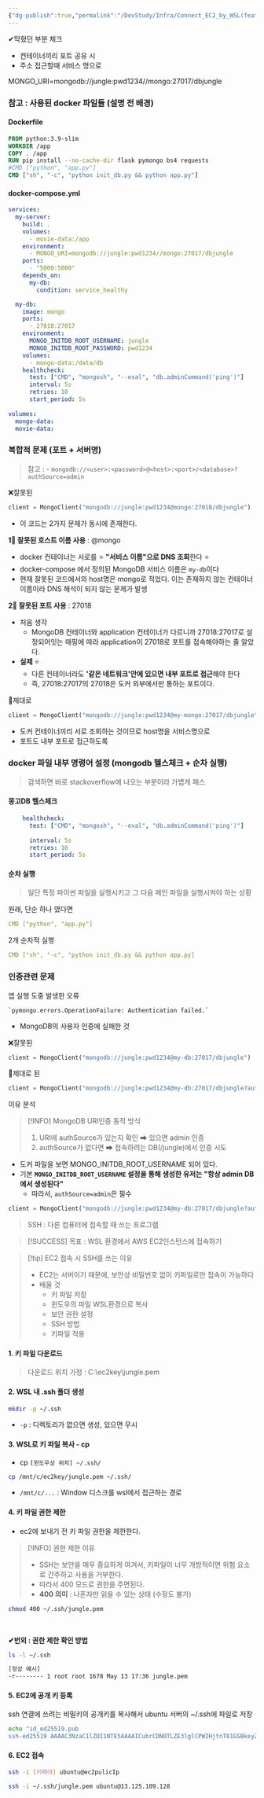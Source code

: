 ```yaml
---
{"dg-publish":true,"permalink":"/DevStudy/Infra/Connect_EC2_by_WSL(feat.SSH)/","noteIcon":"","created":"2025-05-13T17:38:07.218+09:00","updated":"2025-07-10T14:07:07.120+09:00"}
---
```




✔막혔던 부분 체크 
- 컨테이너끼리 포트 공유 시 
- 주소 접근할때 서비스 명으로 

MONGO_URI=mongodb://jungle:pwd1234//mongo:27017/dbjungle

### 참고 : 사용된 docker 파일들 (설명 전 배경)

#### Dockerfile
```Dockerfile
FROM python:3.9-slim
WORKDIR /app
COPY . /app
RUN pip install --no-cache-dir flask pymongo bs4 requests
#CMD ["python", "app.py"]
CMD ["sh", "-c", "python init_db.py && python app.py"]
```

#### docker-compose.yml
```yaml
services:
  my-server:
    build: .
    volumes:
      - movie-data:/app
    environment:
      - MONGO_URI=mongodb://jungle:pwd1234//mongo:27017/dbjungle
    ports:
      - "5000:5000"
    depends_on:
      my-db:
        condition: service_healthy

  my-db:
    image: mongo
    ports:
      - 27018:27017
    environment:
      MONGO_INITDB_ROOT_USERNAME: jungle
      MONGO_INITDB_ROOT_PASSWORD: pwd1234
    volumes:
      - mongo-data:/data/db
    healthcheck:
      test: ["CMD", "mongosh", "--eval", "db.adminCommand('ping')"]
      interval: 5s
      retries: 10
      start_period: 5s
      
volumes:
  mongo-data:
  movie-data:
```




### 복합적 문제 (포트 + 서버명)

> 참고 : - `mongodb://<user>:<password>@<host>:<port>/<database>?authSource=admin`

❌잘못된
```python
client = MongoClient("mongodb://jungle:pwd1234@mongo:27018/dbjungle")
```
- 이 코드는 2가지 문제가 동시에 존재한다.

**1‍⃣ 잘못된 호스트 이름 사용** : @mongo
- docker 컨테이너는 서로를 ⭐ **"서비스 이름"으로 DNS 조회**한다  ⭐
- docker-compose 에서 정의된 MongoDB 서비스 이름은 `my-db`이다
- 현재 잘못된 코드에서의 host명은 mongo로 적었다. 이는 존재하지 않는 컨테이너 이름이라 DNS 해석이 되지 않는 문제가 발생 

**2‍⃣ 잘못된 포트 사용** : 27018
- 처음 생각 
	- MongoDB 컨테이너와 application 컨테이너가 다르니까 27018:27017로 설정되어잇는 매핑에 따라 application이 27018로 포트를 접속해야하는 줄 알았다.
- **실제** ⭐
	- 다른 컨테이너라도 **'같은 네트워크'안에 있으면 내부 포트로 접근**해야 한다 
	- 즉, 27018:27017의 27018은 도커 외부에서만 통하는 포트이다.


💚제대로 
```python
client = MongoClient("mongodb://jungle:pwd1234@my-mongo:27017/dbjungle")
```
- 도커 컨테이너끼리 서로 조회하는 것이므로 host명을 서비스명으로 
- 포트도 내부 포트로 접근하도록 


### docker 파일 내부 명령어 설정 (mongodb 헬스체크 + 순차 실행)
> 검색하면 바로 stackoverflow에 나오는 부분이라 가볍게 패스

#### 몽고DB 헬스체크 
```yaml
    healthcheck:
      test: ["CMD", "mongosh", "--eval", "db.adminCommand('ping')"]
      
      interval: 5s
      retries: 10
      start_period: 5s
```

#### 순차 실행
 > 일단 특정 파이썬 파일을 실행시키고 그 다음 메인 파일을 실행시켜야 하는 상황 

 원래, 단순 하나 였다면 
```yaml
CMD ["python", "app.py"]
```

2개 순차적 실행
```yaml
CMD ["sh", "-c", "python init_db.py && python app.py]
```


### 인증관련 문제 

앱 실행 도중 발생한 오류
```
`pymongo.errors.OperationFailure: Authentication failed.`
```
- MongoDB의 사용자 인증에 실패한 것 

❌잘못된
```python
client = MongoClient("mongodb://jungle:pwd1234@my-db:27017/dbjungle")
```

💚제대로 된
```python
client = MongoClient("mongodb://jungle:pwd1234@my-db:27017/dbjungle?authSource=admin")
```


이유 분석 

> [!INFO] MongoDB URI인증 동작 방식
> 1. URI에 authSource가 있는지 확인 ➡ 있으면 admin 인증 
> 2. authSource가 없다면 ➡ 접속하려는 DB(/jungle)에서 인증 시도 
- 도커 파일을 보면 MONGO_INITDB_ROOT_USERNAME 되어 있다.
- 기본 **`MONGO_INITDB_ROOT_USERNAME` 설정을 통해 생성한 유저는** **"항상 admin DB에서 생성된다"**
	- 따라서, `authSource=admin`은 필수

```python
client = MongoClient("mongodb://jungle:pwd1234@my-db:27017/dbjungle?authSource=admin")
```




>SSH : 다른 컴퓨터에 접속할 때 쓰는 프로그램

>[!SUCCESS]  목표 : WSL 환경에서 AWS EC2인스턴스에 접속하기

>[!tip] EC2 접속 시 SSH를  쓰는 이유 
>- EC2는 서버이기 때문에, 보안상 비밀번호 없이 키파일로만 접속이 가능하다 
>- 배울 것
>	- 키 파일 저장 
>	- 윈도우의 파일 WSL환경으로 복사 
>	- 보안 권한 설정
>	- SSH 방법
>	- 키파일 적용

#### 1. 키 파일 다운로드
> 다운로드 위치 가정 :  C:\ec2key\jungle.pem 

#### 2. WSL 내 .ssh 폴더 생성 
```bash
mkdir -p ~/.ssh
```
- `-p` : 디렉토리가 없으면 생성, 있으면 무시 


#### 3. WSL로 키 파일 복사 - cp 
- cp `[윈도우상 위치] ~/.ssh/`
```bash
cp /mnt/c/ec2key/jungle.pem ~/.ssh/
```
- `/mnt/c/...` : Window 디스크를 wsl에서 접근하는 경로 

#### 4. 키 파일 권한 제한 
- ec2에 보내기 전 키 파일  권한을 제한한다.

> [!INFO] 권한 제한 이유
> - SSH는 보안을 매우 중요하게 여겨서, 키파일이 너무 개방적이면 위험 요소로 간주하고 사용을 거부한다.
> - 따라서 400 모드로 권한을 주면된다.
> - **400 의미** : 나혼자만 읽을 수 있는 상태 (수정도 불가)
```bash
chmod 400 ~/.ssh/jungle.pem
```
<br>

**✔번외 : 권한 제한 확인 방법**
```bash
ls -l ~/.ssh

[정상 예시]
-r-------- 1 root root 1678 May 13 17:36 jungle.pem
```

#### 5. EC2에 공개 키 등록 

ssh 연결에 쓰려는 비밀키의 공개키를 복사해서 ubuntu 서버의 ~/.ssh에 파일로 저장 
```bash
echo "id_ed25519.pub
ssh-ed25519 AAAAC3NzaC1lZDI1NTE5AAAAICubrCDNOTLZE3lglCPWIHjtnT81GSBkeyZtCkJqidGJ icb1696@naver.com" >> ~/.ssh/redis_keys
```
#### 6. EC2 접속 
```bash
ssh -i [키페어] ubuntu@ec2pulicIp

ssh -i ~/.ssh/jungle.pem ubuntu@13.125.109.128
```
